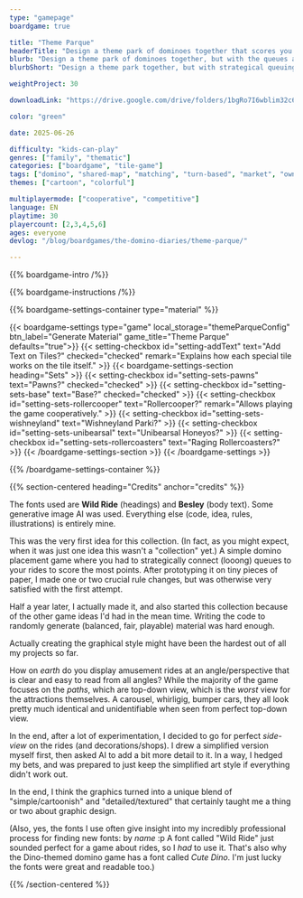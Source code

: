 ```yaml
---
type: "gamepage"
boardgame: true

title: "Theme Parque"
headerTitle: "Design a theme park of dominoes together that scores you the most points."
blurb: "Design a theme park of dominoes together, but with the queues and attractions that score you the most points."
blurbShort: "Design a theme park together, but with strategical queuing and ride placement. A [Domino Diaries](/the-domino-diaries/) game."

weightProject: 30

downloadLink: "https://drive.google.com/drive/folders/1bgRo7I6wblim32c6pOV8wKh_CWHedtOB"

color: "green"

date: 2025-06-26

difficulty: "kids-can-play"
genres: ["family", "thematic"]
categories: ["boardgame", "tile-game"]
tags: ["domino", "shared-map", "matching", "turn-based", "market", "ownership", "high-score", "networks"]
themes: ["cartoon", "colorful"]

multiplayermode: ["cooperative", "competitive"]
language: EN
playtime: 30
playercount: [2,3,4,5,6]
ages: everyone
devlog: "/blog/boardgames/the-domino-diaries/theme-parque/"

---
```


{{% boardgame-intro /%}}

{{% boardgame-instructions /%}}

{{% boardgame-settings-container type="material" %}}

{{< boardgame-settings type="game" local_storage="themeParqueConfig" btn_label="Generate Material" game_title="Theme Parque" defaults="true">}}
  {{< setting-checkbox id="setting-addText" text="Add Text on Tiles?" checked="checked" remark="Explains how each special tile works on the tile itself." >}}
  {{< boardgame-settings-section heading="Sets" >}}
    {{< setting-checkbox id="setting-sets-pawns" text="Pawns?" checked="checked" >}}
    {{< setting-checkbox id="setting-sets-base" text="Base?" checked="checked" >}}
    {{< setting-checkbox id="setting-sets-rollercooper" text="Rollercooper?" remark="Allows playing the game cooperatively." >}}
    {{< setting-checkbox id="setting-sets-wishneyland" text="Wishneyland Parki?" >}}
    {{< setting-checkbox id="setting-sets-unibearsal" text="Unibearsal Honeyos?" >}}
    {{< setting-checkbox id="setting-sets-rollercoasters" text="Raging Rollercoasters?" >}}
  {{< /boardgame-settings-section >}}
{{< /boardgame-settings >}}

{{% /boardgame-settings-container %}}

{{% section-centered heading="Credits" anchor="credits" %}}

The fonts used are **Wild Ride** (headings) and **Besley** (body text). Some generative image AI was used. Everything else (code, idea, rules, illustrations) is entirely mine.

This was the very first idea for this collection. (In fact, as you might expect, when it was just one idea this wasn't a "collection" yet.) A simple domino placement game where you had to strategically connect (looong) queues to your rides to score the most points. After prototyping it on tiny pieces of paper, I made one or two crucial rule changes, but was otherwise very satisfied with the first attempt.

Half a year later, I actually made it, and also started this collection because of the other game ideas I'd had in the mean time. Writing the code to randomly generate (balanced, fair, playable) material was hard enough. 

Actually creating the graphical style might have been the hardest out of all my projects so far. 

How on _earth_ do you display amusement rides at an angle/perspective that is clear and easy to read from all angles? While the majority of the game focuses on the _paths_, which are top-down view, which is the _worst_ view for the attractions themselves. A carousel, whirligig, bumper cars, they all look pretty much identical and unidentifiable when seen from perfect top-down view.

In the end, after a lot of experimentation, I decided to go for perfect _side-view_ on the rides (and decorations/shops). I drew a simplified version myself first, then asked AI to add a bit more detail to it. In a way, I hedged my bets, and was prepared to just keep the simplified art style if everything didn't work out.

In the end, I think the graphics turned into a unique blend of "simple/cartoonish" and "detailed/textured" that certainly taught me a thing or two about graphic design.

(Also, yes, the fonts I use often give insight into my incredibly professional process for finding new fonts: by _name_ :p A font called "Wild Ride" just sounded perfect for a game about rides, so I _had_ to use it. That's also why the Dino-themed domino game has a font called _Cute Dino_. I'm just lucky the fonts were great and readable too.)

{{% /section-centered %}}